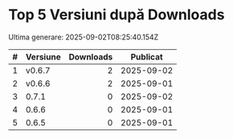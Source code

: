 # Top 5 Versiuni după Downloads

Ultima generare: 2025-09-02T08:25:40.154Z

| # | Versiune | Downloads | Publicat |
| - | - | -: | - |
| 1 | v0.6.7 | 2 | 2025-09-02 |
| 2 | v0.6.6 | 2 | 2025-09-01 |
| 3 | 0.7.1 | 0 | 2025-09-02 |
| 4 | 0.6.6 | 0 | 2025-09-01 |
| 5 | 0.6.5 | 0 | 2025-09-01 |
